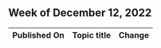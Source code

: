 <!-- This file is generated automatically each week. Changes made to this file will be overwritten.-->



## Week of December 12, 2022


| Published On |Topic title | Change |
|------|------------|--------|
